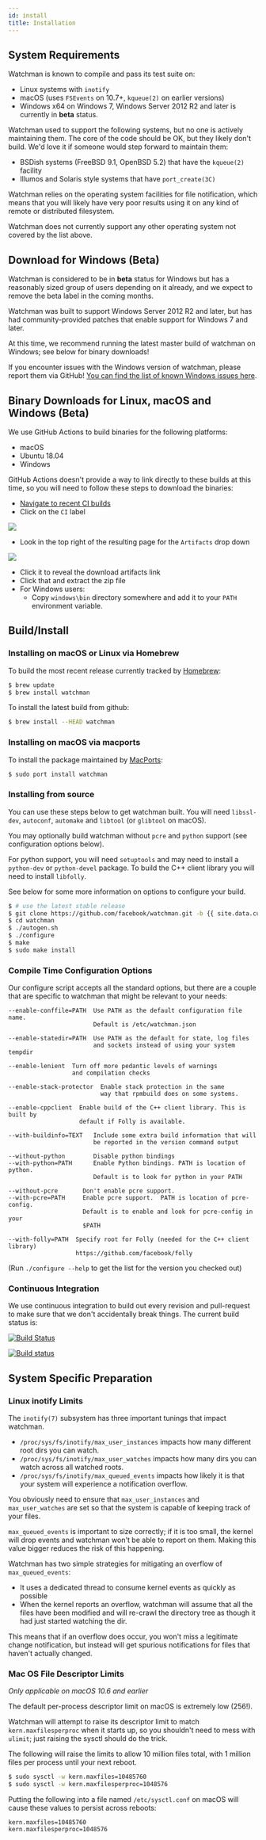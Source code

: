 ```yaml
---
id: install
title: Installation
---
```


## System Requirements

Watchman is known to compile and pass its test suite on:

 * <i class="fa fa-linux"></i> Linux systems with `inotify`
 * <i class="fa fa-apple"></i> macOS (uses `FSEvents` on 10.7+,
   `kqueue(2)` on earlier versions)
 * <i class="fa fa-windows"></i> Windows x64 on Windows 7,
   Windows Server 2012 R2 and later is currently in **beta** status.

Watchman used to support the following systems, but no one is actively
maintaining them.  The core of the code should be OK, but they likely don't
build.  We'd love it if someone would step forward to maintain them:

 * BSDish systems (FreeBSD 9.1, OpenBSD 5.2) that have the
   `kqueue(2)` facility
 * Illumos and Solaris style systems that have `port_create(3C)`

Watchman relies on the operating system facilities for file notification,
which means that you will likely have very poor results using it on any
kind of remote or distributed filesystem.

Watchman does not currently support any other operating system not covered by
the list above.

## Download for Windows (Beta)

Watchman is considered to be in **beta** status for Windows but has
a reasonably sized group of users depending on it already, and we expect
to remove the beta label in the coming months.

Watchman was built to support Windows Server 2012 R2 and later, but has
had community-provided patches that enable support for Windows 7 and later.

At this time, we recommend running the latest master build of watchman on
Windows; see below for binary downloads!

If you encounter issues with the Windows version of watchman, please report
them via GitHub!  [You can find the list of known Windows issues here](
https://github.com/facebook/watchman/issues?utf8=%E2%9C%93&q=is%3Aopen+Windows).

## Binary Downloads for Linux, macOS and Windows (Beta)

We use GitHub Actions to build binaries for the following platforms:

* macOS
* Ubuntu 18.04
* Windows

GitHub Actions doesn't provide a way to link directly to these builds at
this time, so you will need to follow these steps to download the binaries:

* [Navigate to recent CI builds](https://github.com/facebook/watchman/actions?query=is%3Asuccess+event%3Apush+branch%3Amaster)
* Click on the `CI` label

![](/img/ci-link.png)
* Look in the top right of the resulting page for the `Artifacts` drop down

![](/img/artifacts-download.png)
* Click it to reveal the download artifacts link
* Click that and extract the zip file
* For Windows users:
  * Copy `windows\bin` directory somewhere and add it to your `PATH` environment variable.

## Build/Install

### Installing on macOS or Linux via Homebrew

To build the most recent release currently tracked by
[Homebrew](http://brew.sh/):

```bash
$ brew update
$ brew install watchman
```

To install the latest build from github:

```bash
$ brew install --HEAD watchman
```

### Installing on macOS via macports

To install the package maintained by [MacPorts](https://www.macports.org):

```bash
$ sudo port install watchman
```

### Installing from source

You can use these steps below to get watchman built.  You will need `libssl-dev`,
`autoconf`, `automake` and `libtool` (or `glibtool` on macOS).

You may optionally build watchman without `pcre` and `python` support (see
configuration options below).

For python support, you will need `setuptools` and may need to install a
`python-dev` or `python-devel` package. To build the C++ client library you will
need to install `libfolly`.

See below for some more information on options to configure your build.

```bash
$ # use the latest stable release
$ git clone https://github.com/facebook/watchman.git -b {{ site.data.current_release.tag }} --depth 1
$ cd watchman 
$ ./autogen.sh
$ ./configure
$ make
$ sudo make install
```

### Compile Time Configuration Options

Our configure script accepts all the standard options, but there are a couple
that are specific to watchman that might be relevant to your needs:

```
--enable-conffile=PATH  Use PATH as the default configuration file name.
                        Default is /etc/watchman.json

--enable-statedir=PATH  Use PATH as the default for state, log files
                        and sockets instead of using your system tempdir

--enable-lenient  Turn off more pedantic levels of warnings
                  and compilation checks

--enable-stack-protector  Enable stack protection in the same
                          way that rpmbuild does on some systems.

--enable-cppclient  Enable build of the C++ client library. This is built by
                    default if Folly is available.

--with-buildinfo=TEXT   Include some extra build information that will
                        be reported in the version command output

--without-python        Disable python bindings
--with-python=PATH      Enable Python bindings. PATH is location of python.
                        Default is to look for python in your PATH

--without-pcre       Don't enable pcre support.
--with-pcre=PATH     Enable pcre support.  PATH is location of pcre-config.
                     Default is to enable and look for pcre-config in your
                     $PATH

--with-folly=PATH  Specify root for Folly (needed for the C++ client library)
                   https://github.com/facebook/folly
```

(Run `./configure --help` to get the list for the version you checked out)

### Continuous Integration

We use continuous integration to build out every revision and
pull-request to make sure that we don't accidentally break things.  The
current build status is:

[![Build Status](https://travis-ci.org/facebook/watchman.svg?branch=master)](
https://travis-ci.org/facebook/watchman)

[![Build status](https://ci.appveyor.com/api/projects/status/uvafoyc550kg438h/branch/master?svg=true)
](https://ci.appveyor.com/project/wez/watchman/branch/master)


## System Specific Preparation

### Linux inotify Limits

The `inotify(7)` subsystem has three important tunings that impact watchman.

 * `/proc/sys/fs/inotify/max_user_instances` impacts how many different
   root dirs you can watch.
 * `/proc/sys/fs/inotify/max_user_watches` impacts how many dirs you
   can watch across all watched roots.
 * `/proc/sys/fs/inotify/max_queued_events` impacts how likely it is that
   your system will experience a notification overflow.

You obviously need to ensure that `max_user_instances` and `max_user_watches`
are set so that the system is capable of keeping track of your files.

`max_queued_events` is important to size correctly; if it is too small, the
kernel will drop events and watchman won't be able to report on them.  Making
this value bigger reduces the risk of this happening.

Watchman has two simple strategies for mitigating an overflow of
`max_queued_events`:

 * It uses a dedicated thread to consume kernel events as quickly as possible
 * When the kernel reports an overflow, watchman will assume that all the files
   have been modified and will re-crawl the directory tree as though it had just
   started watching the dir.

This means that if an overflow does occur, you won't miss a legitimate change
notification, but instead will get spurious notifications for files that
haven't actually changed.

### Mac OS File Descriptor Limits

*Only applicable on macOS 10.6 and earlier*

The default per-process descriptor limit on macOS is extremely low (256!).

Watchman will attempt to raise its descriptor limit to match
`kern.maxfilesperproc` when it starts up, so you shouldn't need to mess with
`ulimit`; just raising the sysctl should do the trick.

The following will raise the limits to allow 10 million files total, with 1
million files per process until your next reboot.

```bash
$ sudo sysctl -w kern.maxfiles=10485760
$ sudo sysctl -w kern.maxfilesperproc=1048576
```

Putting the following into a file named `/etc/sysctl.conf` on macOS will cause
these values to persist across reboots:

```
kern.maxfiles=10485760
kern.maxfilesperproc=1048576
```
